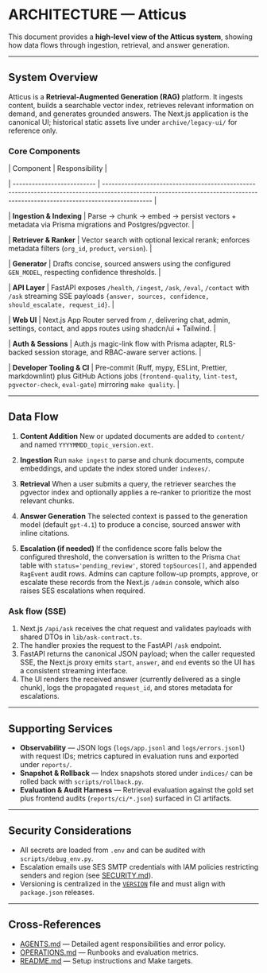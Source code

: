 # ARCHITECTURE — Atticus

This document provides a **high‑level view of the Atticus system**, showing how data flows through ingestion, retrieval, and answer generation.

---

## System Overview

Atticus is a **Retrieval‑Augmented Generation (RAG)** platform.
It ingests content, builds a searchable vector index, retrieves relevant information on demand, and generates grounded answers.
The Next.js application is the canonical UI; historical static assets live under `archive/legacy-ui/` for reference only.

### Core Components

<!-- markdownlint-disable-next-line MD013 -->

| Component | Responsibility |

<!-- markdownlint-disable-next-line MD013 -->

<!-- markdownlint-disable-next-line MD013 -->

<!-- markdownlint-disable-next-line MD013 -->

| -------------------------- | --------------------------------------------------------------------------------------------------------------------------------------------------------------------------- |

<!-- markdownlint-disable-next-line MD013 -->

| **Ingestion & Indexing** | Parse → chunk → embed → persist vectors + metadata via Prisma migrations and Postgres/pgvector. |

<!-- markdownlint-disable-next-line MD013 -->

| **Retriever & Ranker** | Vector search with optional lexical rerank; enforces metadata filters (`org_id`, `product`, `version`). |

<!-- markdownlint-disable-next-line MD013 -->

| **Generator** | Drafts concise, sourced answers using the configured `GEN_MODEL`, respecting confidence thresholds. |

<!-- markdownlint-disable-next-line MD013 -->

<!-- markdownlint-disable-next-line MD013 -->

<!-- markdownlint-disable-next-line MD013 -->

| **API Layer** | FastAPI exposes `/health`, `/ingest`, `/ask`, `/eval`, `/contact` with `/ask` streaming SSE payloads `{answer, sources, confidence, should_escalate, request_id}`. |

<!-- markdownlint-disable-next-line MD013 -->

| **Web UI** | Next.js App Router served from `/`, delivering chat, admin, settings, contact, and apps routes using shadcn/ui + Tailwind. |

<!-- markdownlint-disable-next-line MD013 -->

| **Auth & Sessions** | Auth.js magic-link flow with Prisma adapter, RLS-backed session storage, and RBAC-aware server actions. |

<!-- markdownlint-disable-next-line MD013 -->

<!-- markdownlint-disable-next-line MD013 -->

<!-- markdownlint-disable-next-line MD013 -->

| **Developer Tooling & CI** | Pre-commit (Ruff, mypy, ESLint, Prettier, markdownlint) plus GitHub Actions jobs (`frontend-quality`, `lint-test`, `pgvector-check`, `eval-gate`) mirroring `make quality`. |

---

## Data Flow

1. **Content Addition**
   New or updated documents are added to `content/` and named `YYYYMMDD_topic_version.ext`.

2. **Ingestion**
   Run `make ingest` to parse and chunk documents, compute embeddings, and update the index stored under `indexes/`.

3. **Retrieval**
   When a user submits a query, the retriever searches the pgvector index and optionally applies a re-ranker to prioritize the most relevant chunks.

4. **Answer Generation**
   The selected context is passed to the generation model (default `gpt-4.1`) to produce a concise, sourced answer with inline citations.

5. **Escalation (if needed)**
   If the confidence score falls below the configured threshold, the conversation is written to the Prisma `Chat` table with `status='pending_review'`, stored `topSources[]`, and appended `RagEvent` audit rows. Admins can capture follow-up prompts, approve, or escalate these records from the Next.js `/admin` console, which also raises SES escalations when required.

### Ask flow (SSE)

1. Next.js `/api/ask` receives the chat request and validates payloads with shared DTOs in `lib/ask-contract.ts`.
2. The handler proxies the request to the FastAPI `/ask` endpoint.
3. FastAPI returns the canonical JSON payload; when the caller requested SSE, the Next.js proxy emits `start`, `answer`, and `end` events so the UI has a consistent streaming interface.
4. The UI renders the received answer (currently delivered as a single chunk), logs the propagated `request_id`, and stores metadata for escalations.

---

## Supporting Services

- **Observability** — JSON logs (`logs/app.jsonl` and `logs/errors.jsonl`) with request IDs; metrics captured in evaluation runs and exported under `reports/`.
- **Snapshot & Rollback** — Index snapshots stored under `indices/` can be rolled back with `scripts/rollback.py`.
- **Evaluation & Audit Harness** — Retrieval evaluation against the gold set plus frontend audits (`reports/ci/*.json`) surfaced in CI artifacts.

---

## Security Considerations

- All secrets are loaded from `.env` and can be audited with `scripts/debug_env.py`.
- Escalation emails use SES SMTP credentials with IAM policies restricting senders and region (see [SECURITY.md](SECURITY.md)).
- Versioning is centralized in the [`VERSION`](../VERSION) file and must align with `package.json` releases.

---

## Cross-References

- [AGENTS.md](AGENTS.md) — Detailed agent responsibilities and error policy.
- [OPERATIONS.md](OPERATIONS.md) — Runbooks and evaluation metrics.
- [README.md](../README.md) — Setup instructions and Make targets.
